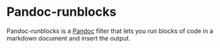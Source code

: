 # Pandoc-runblocks

Pandoc-runblocks is a [Pandoc](https://pandoc.org/) filter that lets you run
blocks of code in a markdown document and insert the output.
